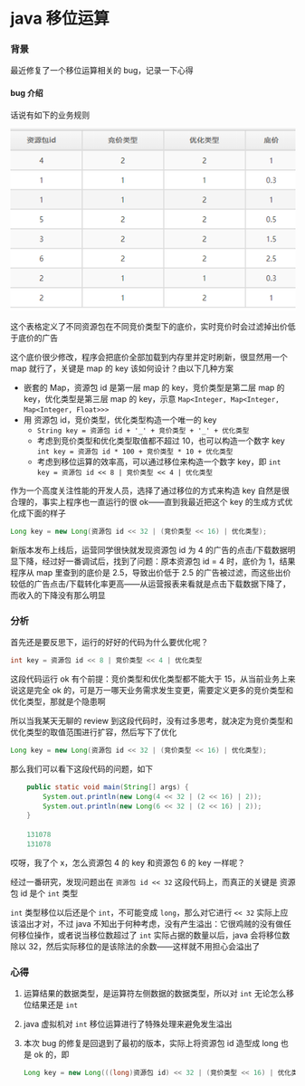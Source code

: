 # java 移位运算

### 背景

最近修复了一个移位运算相关的 bug，记录一下心得

#### bug 介绍

话说有如下的业务规则

![](../.gitbook/assets/bidfloor.PNG)

这个表格定义了不同资源包在不同竞价类型下的底价，实时竞价时会过滤掉出价低于底价的广告

这个底价很少修改，程序会把底价全部加载到内存里并定时刷新，很显然用一个 map 就行了，关键是 map 的 key 该如何设计？由以下几种方案

* 嵌套的 Map，资源包 id 是第一层 map 的 key，竞价类型是第二层 map 的 key，优化类型是第三层 map 的 key，示意 `Map<Integer, Map<Integer, Map<Integer, Float>>>`
* 用 资源包 id，竞价类型，优化类型构造一个唯一的 key
  * `String key = 资源包 id + '_' + 竞价类型 + '_' + 优化类型`
  * 考虑到竞价类型和优化类型取值都不超过 10，也可以构造一个数字 key `int key = 资源包 id * 100 + 竞价类型 * 10 + 优化类型`
  * 考虑到移位运算的效率高，可以通过移位来构造一个数字 key，即 `int key = 资源包 id << 8 | 竞价类型 << 4 | 优化类型`

作为一个高度关注性能的开发人员，选择了通过移位的方式来构造 key 自然是很合理的，事实上程序也一直运行的很 ok——直到我最近把这个 key 的生成方式优化成下面的样子

```java
Long key = new Long(资源包 id << 32 | (竞价类型 << 16) | 优化类型);
```

新版本发布上线后，运营同学很快就发现资源包 id 为 4 的广告的点击/下载数据明显下降，经过好一番调试后，找到了问题：原本资源包 id = 4 时，底价为 1，结果程序从 map 里查到的底价是 2.5，导致出价低于 2.5 的广告被过滤，而这些出价较低的广告点击/下载转化率更高——从运营报表来看就是点击下载数据下降了，而收入的下降没有那么明显

### 分析

首先还是要反思下，运行的好好的代码为什么要优化呢？

```java
int key = 资源包 id << 8 | 竞价类型 << 4 | 优化类型
```

这段代码运行 ok 有个前提：竞价类型和优化类型都不能大于 15，从当前业务上来说这是完全 ok 的，可是万一哪天业务需求发生变更，需要定义更多的竞价类型和优化类型，那就是个隐患啊

所以当我某天无聊的 review 到这段代码时，没有过多思考，就决定为竞价类型和优化类型的取值范围进行扩容，然后写下了优化

```java
Long key = new Long(资源包 id << 32 | (竞价类型 << 16) | 优化类型);
```

那么我们可以看下这段代码的问题，如下

```java
    public static void main(String[] args) {
        System.out.println(new Long(4 << 32 | (2 << 16) | 2));
        System.out.println(new Long(6 << 32 | (2 << 16) | 2));
    }
    
    131078
    131078
```

哎呀，我了个 x，怎么资源包 4 的 key 和资源包 6 的 key 一样呢？

经过一番研究，发现问题出在 `资源包 id << 32` 这段代码上，而真正的关键是 资源包 id 是个 `int` 类型

`int` 类型移位以后还是个 `int`，不可能变成 `long`，那么对它进行 `<< 32` 实际上应该溢出才对，不过 java 不知出于何种考虑，没有产生溢出：它很鸡贼的没有做任何移位操作，或者说当移位数超过了 `int` 实际占据的数量以后，java 会将移位数除以 32，然后实际移位的是该除法的余数——这样就不用担心会溢出了

### 心得

1. 运算结果的数据类型，是运算符左侧数据的数据类型，所以对 `int` 无论怎么移位结果还是 `int`
2. java 虚拟机对 `int` 移位运算进行了特殊处理来避免发生溢出
3. 本次 bug 的修复是回退到了最初的版本，实际上将资源包 id 造型成 long 也是 ok 的，即 

   ```java
   Long key = new Long(((long)资源包 id) << 32 | (竞价类型 << 16) | 优化类型);
   ```



